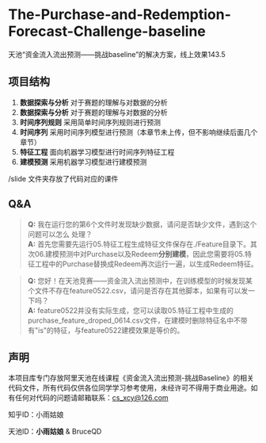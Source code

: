 # The-Purchase-and-Redemption-Forecast-Challenge-baseline
天池“资金流入流出预测——挑战baseline”的解决方案，线上效果143.5

## 项目结构

1. **数据探索与分析** 对于赛题的理解与对数据的分析
2. **数据探索与分析** 对于赛题的理解与对数据的分析
3. **时间序列规则** 采用简单时间序列规则进行预测
4. **时间序列** 采用时间序列模型进行预测（本章节未上传，但不影响继续后面几个章节）
5. **特征工程** 面向机器学习模型进行时间序列特征工程
6. **建模预测** 采用机器学习模型进行建模预测

/slide 文件夹存放了代码对应的课件

## Q&A

> **Q:** 我在运行您的第6个文件时发现缺少数据，请问是否缺少文件，遇到这个问题可以怎么 处理？       
> **A:** 首先您需要先运行05.特征工程生成特征文件保存在./Feature目录下。其次06.建模预测中对Purchase以及Redeem**分别建模**，因此您需要将05.特征工程中的Purchase替换成Redeem再次运行一遍，以生成Redeem特征。

> **Q:** 您好！在天池竞赛——资金流入流出预测中，在训练模型的时候发现某个文件不存在feature0522.csv，请问是否存在其他脚本，如果有可以发一下吗？      
> **A:** feature0522并没有实际生成，您可以读取05.特征工程中生成的purchase_feature_droped_0614.csv文件，在建模时删除特征名中不带有"is"的特征，与feature0522建模效果是等价的。


## 声明
本项目库专门存放阿里天池在线课程《资金流入流出预测-挑战Baseline》的相关代码文件，所有代码仅供各位同学学习参考使用，未经许可不得用于商业用途。如有任何对代码的问题请邮箱联系：cs_xcy@126.com

知乎ID：小雨姑娘

天池ID：**小雨姑娘** & BruceQD
